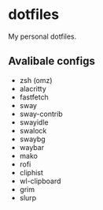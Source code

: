 # dotfiles

My personal dotfiles.

## Avalibale configs

- zsh (omz)
- alacritty
- fastfetch
- sway
- sway-contrib
- swayidle
- swalock
- swaybg
- waybar
- mako
- rofi
- cliphist
- wl-clipboard
- grim
- slurp
